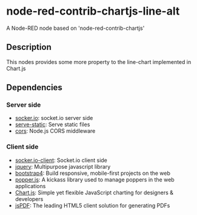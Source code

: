 # node-red-contrib-chartjs-line-alt
A Node-RED node based on 'node-red-contrib-chartjs'

## Description
This nodes provides some more property to the line-chart implemented in Chart.js

## Dependencies
### Server side
* [socker.io](https://github.com/socketio/socket.io): socket.io server side
* [serve-static](https://github.com/expressjs/serve-static): Serve static files
* [cors](https://github.com/expressjs/cors): Node.js CORS middleware

### Client side
* [socker.io-client](https://github.com/socketio/socket.io-client): Socket.io client side
* [jquery](https://github.com/jquery/jquery): Multipurpose javascript library
* [bootstrap4](https://getbootstrap.com/): Build responsive, mobile-first projects on the web
* [popper.js](https://popper.js.org/): A kickass library used to manage poppers in the web applications
* [Chart.js](https://www.chartjs.org/): Simple yet flexible JavaScript charting for designers &
developers
* [jsPDF](https://parall.ax/products/jspdf): The leading HTML5 client solution for generating PDFs
